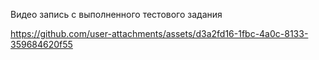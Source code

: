 Видео запись с выполненного тестового задания

https://github.com/user-attachments/assets/d3a2fd16-1fbc-4a0c-8133-359684620f55

